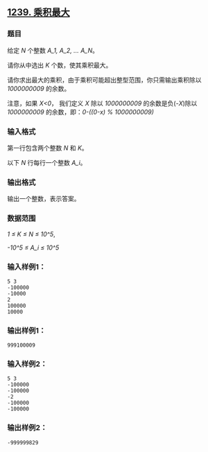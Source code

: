 ## [1239. 乘积最大](https://www.acwing.com/problem/content/1241/)

### 题目

给定 *N* 个整数 *A_1, A_2, … A_N*。

请你从中选出 *K* 个数，使其乘积最大。

请你求出最大的乘积，由于乘积可能超出整型范围，你只需输出乘积除以 *1000000009* 的余数。

注意，如果 *X<0*， 我们定义 *X* 除以 *1000000009* 的余数是负(*-X*)除以 *1000000009* 的余数，即：*0-((0-x) % 1000000009)*

### 输入格式

第一行包含两个整数 *N* 和 *K*。

以下 *N* 行每行一个整数 *A_i*。

### 输出格式

输出一个整数，表示答案。

### 数据范围

*1 ≤ K ≤ N ≤ 10^5*,

*-10^5 ≤ A_i ≤ 10^5*

### 输入样例1：

```
5 3
-100000
-10000
2
100000
10000
```

### 输出样例1：

```
999100009
```

### 输入样例2：

```
5 3
-100000
-100000
-2
-100000
-100000
```

### 输出样例2：

```
-999999829
```
